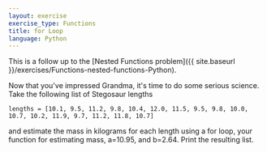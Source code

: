 ```yaml
---
layout: exercise
exercise_type: Functions
title: for Loop
language: Python
---
```


This is a follow up to the [Nested Functions problem]({{ site.baseurl }}/exercises/Functions-nested-functions-Python).

Now that you've impressed Grandma, it's time to do some serious science.
Take the following list of Stegosaur lengths

`lengths = [10.1, 9.5, 11.2, 9.8, 10.4, 12.0, 11.5, 9.5, 9.8, 10.0, 10.7, 10.2, 11.9, 9.7, 11.2, 11.8, 10.7]`

and estimate the mass in kilograms for each length using a for loop,
your function for estimating mass, a=10.95, and b=2.64. Print the
resulting list.
